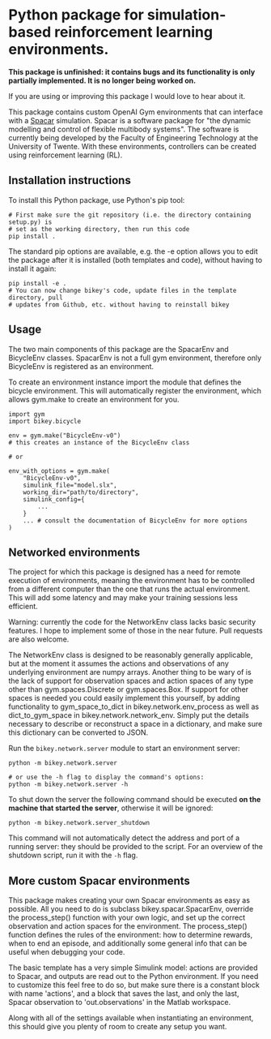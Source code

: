 # Python package for simulation-based reinforcement learning environments.

**This package is unfinished: it contains bugs and its functionality is only 
partially implemented. It is no longer being worked on.**

If you are using or improving this package I would love to hear about it.

This package contains custom OpenAI Gym environments that can interface with a
[Spacar](http://spacar.nl/spacar) simulation. Spacar is a software package for
"the dynamic modelling and control of flexible multibody systems". The
software is currently being developed by the Faculty of Engineering Technology
at the University of Twente. With these environments, controllers can be
created using reinforcement learning (RL).

## Installation instructions
To install this Python package, use Python's pip tool:

```
# First make sure the git repository (i.e. the directory containing setup.py) is
# set as the working directory, then run this code
pip install .
```

The standard pip options are available, e.g. the -e option allows you to edit
the package after it is installed (both templates and code), without having to
install it again:

```
pip install -e .
# You can now change bikey's code, update files in the template directory, pull
# updates from Github, etc. without having to reinstall bikey
```

## Usage
The two main components of this package are the SpacarEnv and BicycleEnv
classes. SpacarEnv is not a full gym environment, therefore only BicycleEnv
is registered as an environment.

To create an environment instance import the module that defines the bicycle
environment. This will automatically register the environment, which allows
gym.make to create an environment for you.

```
import gym
import bikey.bicycle

env = gym.make("BicycleEnv-v0")
# this creates an instance of the BicycleEnv class

# or

env_with_options = gym.make(
    "BicycleEnv-v0",
    simulink_file="model.slx",
    working_dir="path/to/directory",
    simulink_config={
        ...
    }
    ... # consult the documentation of BicycleEnv for more options
)
```

## Networked environments
The project for which this package is designed has a need for remote execution
of environments, meaning the environment has to be controlled from a different
computer than the one that runs the actual environment. This will add some
latency and may make your training sessions less efficient.

Warning: currently the code for the NetworkEnv class lacks basic security
features. I hope to implement some of those in the near future. Pull requests
are also welcome.

The NetworkEnv class is designed to be reasonably generally applicable, but at
the moment it assumes the actions and observations of any underlying
environment are numpy arrays. Another thing to be wary of is the lack of
support for observation spaces and action spaces of any type other than
gym.spaces.Discrete or gym.spaces.Box. If support for other spaces is needed
you could easily implement this yourself, by adding functionality to 
gym_space_to_dict in bikey.network.env_process as well as dict_to_gym_space in
bikey.network.network_env. Simply put the details necessary to describe or 
reconstruct a space in a dictionary, and make sure this dictionary can be
converted to JSON.

Run the `bikey.network.server` module to start an environment server:

```
python -m bikey.network.server

# or use the -h flag to display the command's options:
python -m bikey.network.server -h
```

To shut down the server the following command should be executed **on the
machine that started the server**, otherwise it will be ignored:

```
python -m bikey.network.server_shutdown
```

This command will not automatically detect the address and port of a running
server: they should be provided to the script. For an overview of the shutdown
script, run it with the `-h` flag.

## More custom Spacar environments
This package makes creating your own Spacar environments as easy as possible.
All you need to do is subclass bikey.spacar.SpacarEnv, override the
process_step() function with your own logic, and set up the correct observation
and action spaces for the environment. The process_step() function defines the
rules of the environment: how to determine rewards, when to end an episode,
and additionally some general info that can be useful when debugging your code.

The basic template has a very simple Simulink model: actions are provided to
Spacar, and outputs are read out to the Python environment. If you need to
customize this feel free to do so, but make sure there is a constant block with
name 'actions', and a block that saves the last, and only the last, Spacar
observation to 'out.observations' in the Matlab workspace.

Along with all of the settings available when instantiating an environment,
this should give you plenty of room to create any setup you want.
